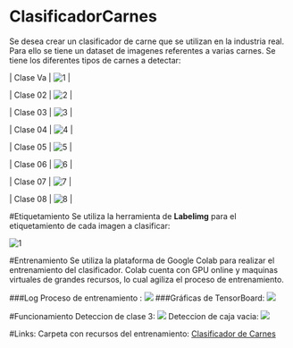 # ClasificadorCarnes

Se desea crear un clasificador de carne que se utilizan en la industria real. Para ello se tiene un dataset de imagenes referentes a varias carnes. Se tiene los diferentes tipos de carnes a detectar:

|   Clase Va   |   ![1](https://i.postimg.cc/Gp8Sw8PY/CVacio.png)   |

|   Clase 02   |   ![2](https://i.postimg.cc/43D2Jfw0/C03.png)   |

|   Clase 03   |   ![3](https://i.postimg.cc/43D2Jfw0/C03.png)   |

|   Clase 04   |   ![4](https://i.postimg.cc/jdxgqkQR/C04.png)   |

|   Clase 05   |   ![5](https://i.postimg.cc/nrZdD3yY/C05.png)   |

|   Clase 06   |   ![6](https://i.postimg.cc/xjyp2Sms/C06.png)    |

|   Clase 07   |   ![7](https://i.postimg.cc/C1bP53Qx/C07.png)  |

|   Clase 08   |   ![8](https://i.postimg.cc/zvjxSn5m/C08.png)   |


#Etiquetamiento
Se utiliza la herramienta de **Labelimg** para el etiquetamiento de cada imagen a clasificar:

![1](https://i.postimg.cc/t4HhC1HW/etiqueta.png)

#Entrenamiento
Se utiliza la plataforma de Google Colab para realizar el entrenamiento del clasificador. Colab cuenta con GPU online y maquinas virtuales de grandes recursos, lo cual agiliza el proceso de entrenamiento.

###Log Proceso de entrenamiento :
![](https://i.postimg.cc/wTWtyFZX/entrenamiento.png)
###Gráficas de TensorBoard:
![](https://i.postimg.cc/QdHFp1ZR/tensorboard.png)

#Funcionamiento
Deteccion de clase 3:
![](https://i.postimg.cc/ZKX54sC0/clase3.png)
Deteccion de caja vacia:
![](https://i.postimg.cc/Cxwyk9rR/vacio.png)

#Links:
Carpeta con recursos del entrenamiento:
[Clasificador de Carnes](https://drive.google.com/drive/folders/1VE-zPPqfZx2nYAZgwskmosmlHMwRYSeL?usp=sharing "Recursos en Drive")
